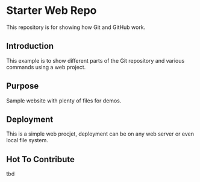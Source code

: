 # Starter Web Repo

This repository is for showing how Git and GitHub work.

## Introduction

This example is to show different parts of the Git repository and various commands using a web project.

## Purpose

Sample website with plenty of files for demos.

## Deployment
This is a simple web procjet, deployment can be on any web server or even local file system.

## Hot To Contribute
tbd
